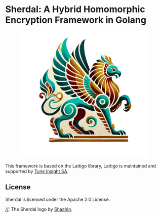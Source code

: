 # Sherdal: A Hybrid Homomorphic Encryption Framework in Golang

<p align="center">
	<img src="logo.png" height="400" width="400"/>
</p>

[//]: # (![Go tests]&#40;https://github.com/tuneinsight/lattigo/actions/workflows/ci.yml/badge.svg&#41;)

This framework is based on the Lattigo library, Lattigo is maintained and supported by [Tune Insight
SA](https://tuneinsight.com).

## License

Sherdal is licensed under the Apache 2.0 License.

[//]: # (See [LICENSE]&#40;https://github.com/tuneinsight/lattigo/blob/master/LICENSE&#41;.)

[//]: The Sherdal logo by [Shaahin](https://commons.wikimedia.org/wiki/User:Shaahin).
